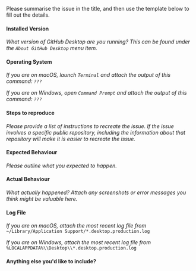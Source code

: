 Please summarise the issue in the title, and then use the template below to fill out the details.

#### Installed Version

*What version of GitHub Desktop are you running? This can be found under the `About GitHub Desktop` menu item.*

#### Operating System

*If you are on macOS, launch `Terminal` and attach the output of this command: `???`*

*If you are on Windows, open `Command Prompt` and attach the output of this command: `???`*

#### Steps to reproduce

*Please provide a list of instructions to recreate the issue. If the issue involves a specific public repository, including the information about that repository will make it is easier to recreate the issue.*

#### Expected Behaviour

*Please outline what you expected to happen.*

#### Actual Behaviour

*What actually happened? Attach any screenshots or error messages you think might be valuable here.*

#### Log File

*If you are on macOS, attach the most recent log file from* `~/Library/Application Support/*.desktop.production.log`

*If you are on Windows, attach the most recent log file from* `%LOCALAPPDATA%\\Desktop\\*.desktop.production.log`

#### Anything else you'd like to include?

